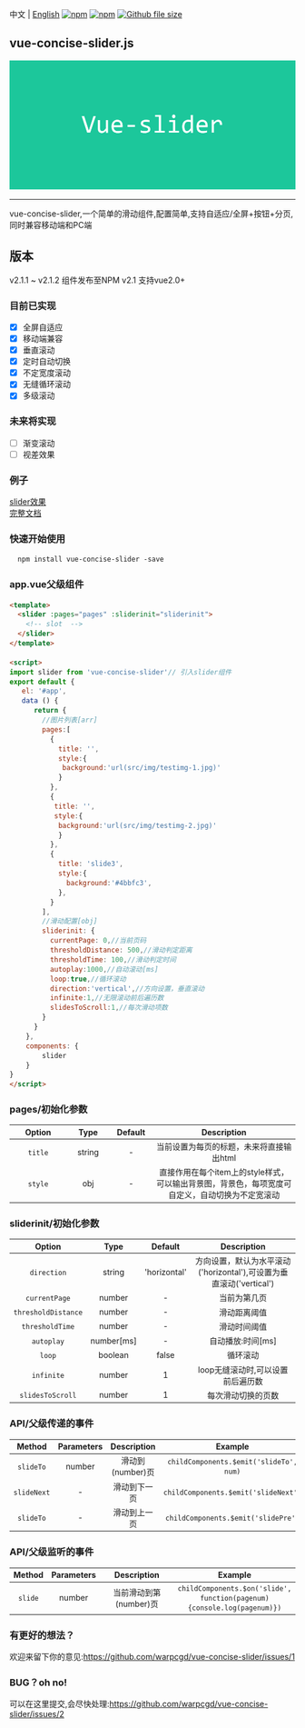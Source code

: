 中文 | [English](https://github.com/warpcgd/vue-concise-slider/blob/master/README_EN.md)
[![npm](https://img.shields.io/npm/dw/localeval.svg)](https://www.npmjs.com/package/vue-concise-slider)
[![npm](https://img.shields.io/npm/v/npm.svg)](https://www.npmjs.com/package/vue-concise-slider)
[![Github file size](https://img.shields.io/github/size/webcaetano/craft/build/craft.min.js.svg)](https://github.com/warpcgd/vue-concise-slider)
## vue-concise-slider.js
![](vue-slider-github.jpg)
* * *
vue-concise-slider,一个简单的滑动组件,配置简单,支持自适应/全屏+按钮+分页,同时兼容移动端和PC端

## 版本
v2.1.1 ~ v2.1.2
组件发布至NPM
v2.1
支持vue2.0+

### 目前已实现
- [x] 全屏自适应
- [x] 移动端兼容
- [x] 垂直滚动
- [x] 定时自动切换
- [x] 不定宽度滚动
- [x] 无缝循环滚动
- [x] 多级滚动

### 未来将实现
- [ ] 渐变滚动
- [ ] 视差效果

### 例子

[slider效果](https://warpcgd.github.io/vue-concise-slider/index.html)</br>
[完整文档](https://github.com/warpcgd/vue-concise-slider/tree/gh-pages)

### 快速开始使用

```html
  npm install vue-concise-slider -save
```

### app.vue父级组件

```html
<template>
  <slider :pages="pages" :sliderinit="sliderinit">
    <!-- slot  -->
  </slider>
</template>

<script>
import slider from 'vue-concise-slider'// 引入slider组件
export default {
   el: '#app',
   data () {
      return {
        //图片列表[arr]
        pages:[
          {
            title: '',
            style:{
             background:'url(src/img/testimg-1.jpg)'
            }
          },
          {
           title: '',
           style:{
            background:'url(src/img/testimg-2.jpg)'
            }
          },
          {
            title: 'slide3',
            style:{
              background:'#4bbfc3',
            },
          }
        ],
        //滑动配置[obj]
        sliderinit: {
          currentPage: 0,//当前页码
          thresholdDistance: 500,//滑动判定距离
          thresholdTime: 100,//滑动判定时间
          autoplay:1000,//自动滚动[ms]
          loop:true,//循环滚动
          direction:'vertical',//方向设置，垂直滚动
          infinite:1,//无限滚动前后遍历数
          slidesToScroll:1,//每次滑动项数
        }
      }
    },
    components: {
        slider
    }
}
</script>
```
### pages/初始化参数
<table width="100%">
<thead>
  <tr>
    <th width="20%">Option</th>
    <th width="15%">Type</th>
    <th width="15%">Default</th>
    <th width="50%">Description</th>
  </tr>
</thead>
<tbody>
  <tr align="center">
    <td><code>title</code></td>
    <td>string</td>
    <td>-</td>
    <td>当前设置为每页的标题，未来将直接输出html</td>
  </tr>
  <tr align="center">
    <td><code>style</code></td>
    <td>obj</td>
    <td>-</td>
    <td>直接作用在每个item上的style样式，可以输出背景图，背景色，每项宽度可自定义，自动切换为不定宽滚动</td>
  </tr>
 </tbody>
</table>

### sliderinit/初始化参数

<table width="100%">
<thead>
  <tr>
    <th width="20%">Option</th>
    <th width="15%">Type</th>
    <th width="15%">Default</th>
    <th width="50%">Description</th>
  </tr>
</thead>
<tbody>
  <tr align="center">
    <td><code>direction</code></td>
    <td>string</td>
    <td>'horizontal'</td>
    <td>方向设置，默认为水平滚动('horizontal'),可设置为垂直滚动('vertical')</td>
  </tr>
  <tr align="center">
    <td><code>currentPage</code></td>
    <td>number</td>
    <td>-</td>
    <td>当前为第几页</td>
  </tr>
  <tr align="center">
    <td><code>thresholdDistance</code></td>
    <td>number</td>
    <td>-</td>
    <td>滑动距离阈值</td>
  </tr>
  <tr align="center">
    <td><code>thresholdTime</code></td>
    <td>number</td>
    <td>-</td>
    <td>滑动时间阈值</td>
  </tr>
  <tr align="center">
    <td><code>autoplay</code></td>
    <td>number[ms]</td>
    <td>-</td>
    <td>自动播放:时间[ms]</td>
  </tr>
  <tr align="center">
    <td><code>loop</code></td>
    <td>boolean</td>
    <td>false</td>
    <td>循环滚动</td>
  </tr>
  <tr align="center">
    <td><code>infinite</code></td>
    <td>number</td>
    <td>1</td>
    <td>loop无缝滚动时,可以设置前后遍历数</td>
  </tr>
  <tr align="center">
    <td><code>slidesToScroll</code></td>
    <td>number</td>
    <td>1</td>
    <td>每次滑动切换的页数</td>
  </tr>
 </tbody>
</table>

### API/父级传递的事件

<table width="100%" align="center">
<thead>
  <tr>
    <th align="center" width="12.5%">Method</th>
    <th align="center" width="12.5%">Parameters</th>
    <th align="center" width="35%">Description</th>
    <th align="center" width="40%">Example</th>
  </tr>
</thead>
<tbody>
  <tr align="center">
    <td><code>slideTo</code></td>
    <td>number</td>
    <td>滑动到(number)页</td>
    <td><code>childComponents.$emit('slideTo', num)</code></td>
  </tr>
 <tr align="center">
    <td><code>slideNext</code></td>
    <td>-</td>
    <td>滑动到下一页</td>
    <td><code>childComponents.$emit('slideNext')</code></td>
  </tr>
  <tr align="center">
    <td><code>slideTo</code></td>
    <td>-</td>
    <td>滑动到上一页</td>
    <td><code>childComponents.$emit('slidePre')</code></td>
  </tr>
 </tbody>
</table>

### API/父级监听的事件

<table width="100%" align="center">
<thead>
  <tr>
    <th align="center" width="12.5%">Method</th>
    <th align="center" width="12.5%">Parameters</th>
    <th align="center" width="35%">Description</th>
    <th align="center" width="40%">Example</th>
  </tr>
</thead>
<tbody>
  <tr align="center">
    <td><code>slide</code></td>
    <td>number</td>
    <td>当前滑动到第(number)页</td>
    <td><code>childComponents.$on('slide', function(pagenum){console.log(pagenum)})</code></td>
  </tr>
 </tbody>
</table>

### 有更好的想法？
欢迎来留下你的意见:https://github.com/warpcgd/vue-concise-slider/issues/1

### BUG？oh no!
可以在这里提交,会尽快处理:https://github.com/warpcgd/vue-concise-slider/issues/2
